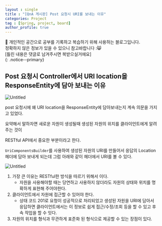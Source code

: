 ```yaml
---
layout : single
title : "[QnA 게시판] Post 요청시 URI를 보내는 이유"
categories: Project
tag : [Spring, project, board]
author_profile: true
---
```


📌 개인적인 공간으로 공부를 기록하고 복습하기 위해 사용하는 블로그입니다. <br>
정확하지 않은 정보가 있을 수 있으니 참고바랍니다 :😸 <br>
[틀린 내용은 댓글로 남겨주시면 복받으실거에요]  
{: .notice--primary}




## Post 요청시 Controller에서 URI location을  ResponseEntity에 담아 보내는 이유

![Untitled](%5B%E1%84%80%E1%85%A6%E1%84%89%E1%85%B5%E1%84%91%E1%85%A1%E1%86%AB%20%E1%84%80%E1%85%AE%E1%84%92%E1%85%A7%E1%86%AB%5D%20Post%20%E1%84%8B%E1%85%AD%E1%84%8E%E1%85%A5%E1%86%BC%E1%84%89%E1%85%B5%20URI%E1%84%85%E1%85%B3%E1%86%AF%20%E1%84%87%E1%85%A9%E1%84%82%E1%85%A2%E1%84%82%E1%85%B3%E1%86%AB%20%E1%84%8B%E1%85%B5%E1%84%8B%E1%85%B2%20fc54d7545bcc42ff9e0015862be44a89/Untitled.png)

post 요청시에 왜 URI location을 ResponseEntity에 담아보내는지 계속 의문을 가지고 있었다.

요약해서 말하자면 새로운 자원이 생성될때 생성된 자원의 위치를 클라이언트에게 알려주는 것이 

RESTful API에서 중요한 부분이라고 한다.

`UriComponentsBuilder`를 사용하여 생성된 자원의 URI를 만들어서 응답의 Location 헤더에 담아 보내게 되는데 그럼 아래와 같이 헤더에서 URI를 볼 수 있다.

![Untitled](%5B%E1%84%80%E1%85%A6%E1%84%89%E1%85%B5%E1%84%91%E1%85%A1%E1%86%AB%20%E1%84%80%E1%85%AE%E1%84%92%E1%85%A7%E1%86%AB%5D%20Post%20%E1%84%8B%E1%85%AD%E1%84%8E%E1%85%A5%E1%86%BC%E1%84%89%E1%85%B5%20URI%E1%84%85%E1%85%B3%E1%86%AF%20%E1%84%87%E1%85%A9%E1%84%82%E1%85%A2%E1%84%82%E1%85%B3%E1%86%AB%20%E1%84%8B%E1%85%B5%E1%84%8B%E1%85%B2%20fc54d7545bcc42ff9e0015862be44a89/Untitled%201.png)

1. 가장 큰 이유는  RESTful한 방식을 따르기 위해서 이다.
    - 자원을 사용해야할 때는 당연하고 사용하지 않더라도 자원의 상태와 위치를 명확하게 표현해 주어야한다.
2. 클라이언트에서 자원에 접근할 수 있어야 한다.
    - 상태 코드 201로 요청이 성공적으로 처리되었고 생성된 자원을 URI에 담아서 응답하면 클라이언트에서는 이 정보로 쉽게 접근/수정/조회 등을 할 수 있고 후속 작업을 할 수 잇다.
3.  자원의 위치를 형식과 무관하게 표준화 된 형식으로 제공할 수 있는 장점이 있다.